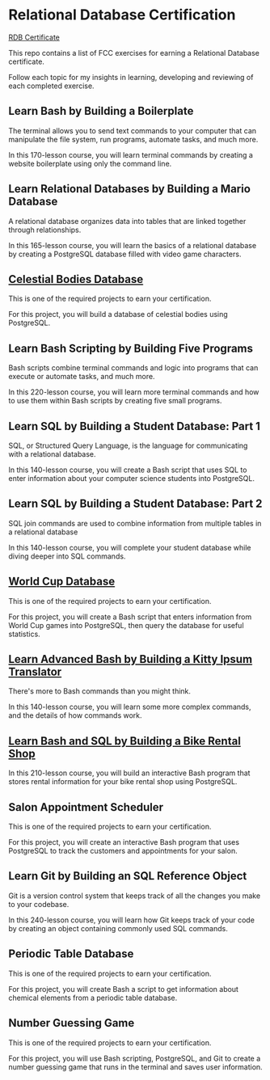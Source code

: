 # Relational Database Certification

[RDB Certificate](https://www.freecodecamp.org/certification/marknltv/relational-database-v8)

This repo contains a list of FCC exercises for earning a Relational Database certificate.  

Follow each topic for my insights in learning, developing and reviewing of each completed exercise.

## Learn Bash by Building a Boilerplate

The terminal allows you to send text commands to your computer that can manipulate the file system, run programs, automate tasks, and much more.

In this 170-lesson course, you will learn terminal commands by creating a website boilerplate using only the command line.

## Learn Relational Databases by Building a Mario Database

A relational database organizes data into tables that are linked together through relationships.

In this 165-lesson course, you will learn the basics of a relational database by creating a PostgreSQL database filled with video game characters.

## [Celestial Bodies Database](https://github.com/hurricanemark/relational_database/tree/main/BuildACelestialDatabase#building-a-celestial-bodies-database)

This is one of the required projects to earn your certification.

For this project, you will build a database of celestial bodies using PostgreSQL.

## Learn Bash Scripting by Building Five Programs

Bash scripts combine terminal commands and logic into programs that can execute or automate tasks, and much more.

In this 220-lesson course, you will learn more terminal commands and how to use them within Bash scripts by creating five small programs.

## Learn SQL by Building a Student Database: Part 1

SQL, or Structured Query Language, is the language for communicating with a relational database.

In this 140-lesson course, you will create a Bash script that uses SQL to enter information about your computer science students into PostgreSQL.

## Learn SQL by Building a Student Database: Part 2

SQL join commands are used to combine information from multiple tables in a relational database

In this 140-lesson course, you will complete your student database while diving deeper into SQL commands.

## [World Cup Database](https://github.com/hurricanemark/relational_database/tree/main/BuildWorldCupDatabaseFromCSVFile#building-a-world-cup-database)

This is one of the required projects to earn your certification.

For this project, you will create a Bash script that enters information from World Cup games into PostgreSQL, then query the database for useful statistics.

## [Learn Advanced Bash by Building a Kitty Ipsum Translator](https://github.com/hurricanemark/relational_database/tree/main/BuildAKittyIpsumTranslator#building-a-kitty-ipsum-translator)

There's more to Bash commands than you might think.

In this 140-lesson course, you will learn some more complex commands, and the details of how commands work.

## [Learn Bash and SQL by Building a Bike Rental Shop](https://github.com/hurricanemark/relational_database/tree/main/BuildABikeRentalShop#building-a-bike-rental-shop-database)

In this 210-lesson course, you will build an interactive Bash program that stores rental information for your bike rental shop using PostgreSQL.

## Salon Appointment Scheduler

This is one of the required projects to earn your certification.

For this project, you will create an interactive Bash program that uses PostgreSQL to track the customers and appointments for your salon.

## Learn Git by Building an SQL Reference Object

Git is a version control system that keeps track of all the changes you make to your codebase.

In this 240-lesson course, you will learn how Git keeps track of your code by creating an object containing commonly used SQL commands.

## Periodic Table Database

This is one of the required projects to earn your certification.

For this project, you will create Bash a script to get information about chemical elements from a periodic table database.

## Number Guessing Game

This is one of the required projects to earn your certification.

For this project, you will use Bash scripting, PostgreSQL, and Git to create a number guessing game that runs in the terminal and saves user information.